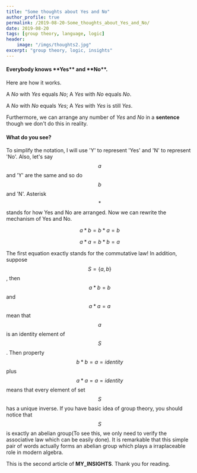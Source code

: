 ```yaml
---
title: "Some thoughts about Yes and No"
author_profile: true
permalink: /2019-08-20-Some_thoughts_about_Yes_and_No/
date: 2019-08-20
tags: [group theory, language, logic]
header:
    image: "/imgs/thoughts2.jpg"
excerpt: "group theory, logic, insights"
---
```


<h4>Everybody knows **Yes** and **No**. </h4>Here are how it works.

A *No* with *Yes* equals *No*; A *Yes* with *No* equals *No*.

A *No* with *No* equals *Yes*; A *Yes* with *Yes* is still *Yes*.

Furthermore, we can arrange any number of *Yes* and *No* in a **sentence** though we don't do this in reality.

<h4>What do you see?</h4>

To simplify the notation, I will use 'Y' to represent 'Yes' and 'N' to represent 'No'. Also, let's say $$a$$ and 'Y' are the same and so do $$b$$ and 'N'. Asterisk $$*$$ stands for how Yes and No are arranged. Now we can rewrite the mechanism of Yes and No.

$$a*b=b*a=b$$

$$a*a=b*b=a$$

The first equation exactly stands for the commutative law! In addition, suppose $$S = \{a,b\}$$, then $$a*b=b$$ and $$a*a=a$$ mean that $$a$$ is an identity element of $$S$$. Then property $$b*b=a=identity$$ plus $$a*a=a=identity$$ means that every element of set $$S$$ has a unique inverse. If you have basic idea of group theory, you should notice that $$S$$ is exactly an abelian group(To see this, we only need to verify the associative law which can be easily done). It is remarkable that this simple pair of words actually forms an abelian group which plays a irraplaceable role in modern algebra. 

This is the second article of **MY_INSIGHTS**. Thank you for reading.
